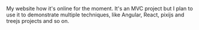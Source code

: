My website how it's online for the moment.
It's an MVC project but I plan to use it to demonstrate multiple techniques, like Angular, React, pixijs and treejs projects and so on.

